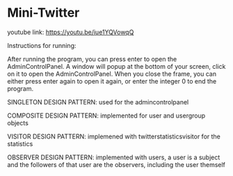 # Mini-Twitter

youtube link: https://youtu.be/iue1YQVowqQ

Instructions for running:

After running the program, you can press enter to open the AdminControlPanel. A window will popup at the bottom of your screen,
click on it to open the AdminControlPanel. When you close the frame, you can either press enter again to open it again, or enter the integer
0 to end the program.

SINGLETON DESIGN PATTERN: used for the admincontrolpanel

COMPOSITE DESIGN PATTERN: implemented for user and usergroup objects

VISITOR DESIGN PATTERN: implemened with twitterstatisticsvisitor for the statistics

OBSERVER DESIGN PATTERN: implemented with users, a user is a subject and the followers of that user
are the observers, including the user themself
